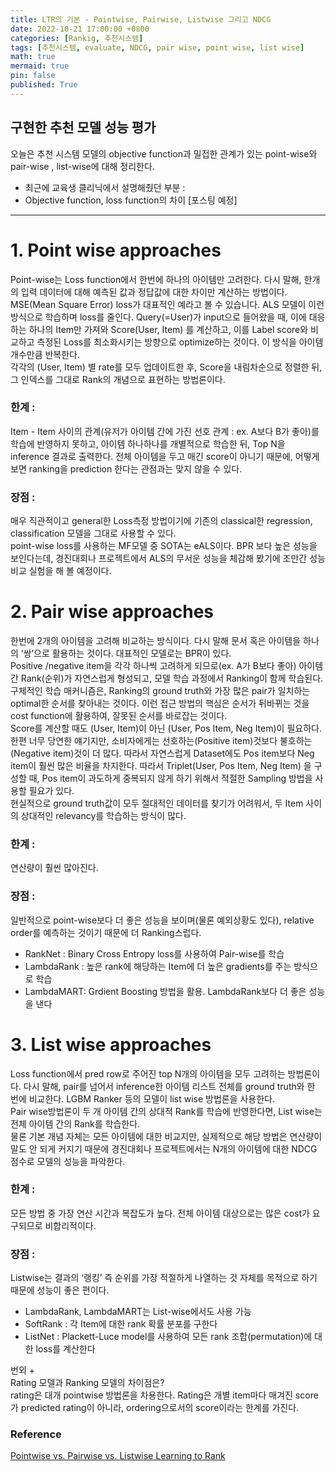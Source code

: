 ```yaml
---
title: LTR의 기본 - Pointwise, Pairwise, Listwise 그리고 NDCG
date: 2022-10-21 17:00:00 +0800
categories: [Rankig, 추천시스템]
tags: [추천시스템, evaluate, NDCG, pair wise, point wise, list wise]
math: true
mermaid: true
pin: false
published: True
---
```


## 구현한 추천 모델 성능 평가       
오늘은 추천 시스템 모델의 objective function과 밀접한 관계가 있는 point-wise와 pair-wise , list-wise에 대해 정리한다.      


+ 최근에 교육생 클리닉에서 설명해줬던 부분 :       
+ Objective function, loss function의 차이 [포스팅 예정]      

---

# 1. Point wise approaches
Point-wise는 Loss function에서 한번에 하나의 아이템만 고려한다. 다시 말해, 한개의 입력 데이터에 대해 예측된 값과 정답값에 대한 차이만 계산하는 방법이다. MSE(Mean Square Error) loss가 대표적인 예라고 볼 수 있습니다. ALS 모델이 이런 방식으로 학습하며 loss를 줄인다.
Query(=User)가 input으로 들어왔을 때, 이에 대응하는 하나의 Item만 가져와 Score(User, Item) 를 계산하고, 이를 Label score와 비교하고 측정된 Loss를 최소화시키는 방향으로 optimize하는 것이다. 이 방식을 아이템 개수만큼 반복한다.    
각각의 (User, Item) 별 rate를 모두 업데이트한 후, Score을 내림차순으로 정렬한 뒤, 그 인덱스를 그대로 Rank의 개념으로 표현하는 방법론이다.      
### 한계 :
Item - Item 사이의 관계(유저가 아이템 간에 가진 선호 관계 : ex. A보다 B가 좋아)를 학습에 반영하지 못하고, 아이템 하나하나를 개별적으로 학습한 뒤, Top N을 inference 결과로 출력한다. 전체 아이템을 두고 매긴 score이 아니기 때문에, 어떻게 보면 ranking을 prediction 한다는 관점과는 맞지 않을 수 있다.     
### 장점 :
매우 직관적이고 general한 Loss측정 방법이기에 기존의 classical한 regression, classification 모델을 그대로 사용할 수 있다.      
point-wise loss를 사용하는 MF모델 중 SOTA는 eALS이다. BPR 보다 높은 성능을 보인다는데, 경진대회나 프로젝트에서 ALS의 무서운 성능을 체감해 봤기에 조만간 성능 비교 실험을 해 볼 예정이다. 
      
            
      
# 2. Pair wise approaches
한번에 2개의 아이템을 고려해 비교하는 방식이다. 다시 말해 문서 혹은 아이템을 하나의 ‘쌍’으로 활용하는 것이다. 대표적인 모델로는 BPR이 있다.       
Positive /negative item을 각각 하나씩 고려하게 되므로(ex. A가 B보다 좋아) 아이템간 Rank(순위)가 자연스럽게 형성되고, 모델 학습 과정에서 Ranking이 함께 학습된다.      
구체적인 학습 매커니즘은, Ranking의 ground truth와 가장 많은 pair가 일치하는 optimal한 순서를 찾아내는 것이다. 이런 접근 방법의 핵심은 순서가 뒤바뀌는 것을 cost function에 활용하여, 잘못된 순서를 바로잡는 것이다.       
Score를 계산할 때도 (User, Item)이 아닌 (User, Pos Item, Neg Item)이 필요하다. 한편 너무 당연한 얘기지만, 소비자에게는 선호하는(Positive item)것보다 불호하는(Negative item)것이 더 많다. 따라서 자연스럽게 Dataset에도 Pos item보다 Neg item이 훨씬 많은 비율을 차지한다.
따라서 Triplet(User, Pos Item, Neg Item) 을 구성할 때, Pos item이 과도하게 중복되지 않게 하기 위해서 적절한 Sampling 방법을 사용할 필요가 있다.       
현실적으로 ground truth값이 모두 절대적인 데이터를 찾기가 어려워서, 두 Item 사이의 상대적인 relevancy를 학습하는 방식이 많다.
### 한계 :
연산량이 훨씬 많아진다.
### 장점 :
일반적으로 point-wise보다 더 좋은 성능을 보이며(물론 예외상황도 있다), relative order를 예측하는 것이기 때문에 더 Ranking스럽다.   
   
* RankNet : Binary Cross Entropy loss를 사용하여 Pair-wise를 학습
* LambdaRank : 높은 rank에 해당하는 Item에 더 높은 gradients를 주는 방식으로 학습
* LambdaMART: Grdient Boosting 방법을 활용. LambdaRank보다 더 좋은 성능을 낸다

              
                     
# 3. List wise approaches
Loss function에서 pred row로 주어진 top N개의 아이템을 모두 고려하는 방법론이다. 다시 말해, pair를 넘어서 inference한 아이템 리스트 전체를 ground truth와 한 번에 비교한다. LGBM Ranker 등의 모델이 list wise 방법론을 사용한다.       
Pair wise방법론이 두 개 아이템 간의 상대적 Rank를 학습에 반영한다면, List wise는 전체 아이템 간의 Rank를 학습한다.       
물론 기본 개념 자체는 모든 아이템에 대한 비교지만, 실제적으로 해당 방법은 연산량이 말도 안 되게 커지기 때문에 경진대회나 프로젝트에서는 N개의 아이템에 대한 NDCG 점수로 모델의 성능을 파악한다.       
### 한계 :
모든 방법 중 가장 연산 시간과 복잡도가 높다. 전체 아이템 대상으로는 많은 cost가 요구되므로 비합리적이다.       
### 장점 :
Listwise는 결과의 ‘랭킹’ 즉 순위를 가장 적절하게 나열하는 것 자체를 목적으로 하기 때문에 성능이 좋은 편이다.          
   
* LambdaRank, LambdaMART는 List-wise에서도 사용 가능
* SoftRank : 각 Item에 대한 rank 확률 분포를 구한다
* ListNet : Plackett-Luce model를 사용하여 모든 rank 조합(permutation)에 대한 loss를 계산한다


       

번외 +        
Rating 모델과 Ranking 모델의 차이점은?       
rating은 대개 pointwise 방법론을 차용한다. Rating은 개별 item마다 매겨진 score가 predicted rating이 아니라, ordering으로서의 score이라는 한계를 가진다.       

       
### Reference
[Pointwise vs. Pairwise vs. Listwise Learning to Rank](https://medium.com/@nikhilbd/pointwise-vs-pairwise-vs-listwise-learning-to-rank-80a8fe8fadfd)





